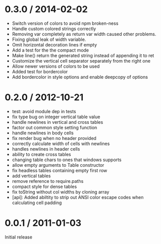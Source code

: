 
0.3.0 / 2014-02-02
==================

 * Switch version of colors to avoid npm broken-ness
 * Handle custom colored strings correctly
 * Removing var completely as return var width caused other problems.
 * Fixing global leak of width variable.
 * Omit horizontal decoration lines if empty
 * Add a test for the the compact mode
 * Make line() return the generated string instead of appending it to ret
 * Customize the vertical cell separator separately from the right one
 * Allow newer versions of colors to be used
 * Added test for bordercolor
 * Add bordercolor in style options and enable deepcopy of options

0.2.0 / 2012-10-21
==================

  * test: avoid module dep in tests
  * fix type bug on integer vertical table value
  * handle newlines in vertical and cross tables
  * factor out common style setting function
  * handle newlines in body cells
  * fix render bug when no header provided
  * correctly calculate width of cells with newlines
  * handles newlines in header cells
  * ability to create cross tables
  * changing table chars to ones that windows supports
  * allow empty arguments to Table constructor
  * fix headless tables containing empty first row
  * add vertical tables
  * remove reference to require.paths
  * compact style for dense tables
  * fix toString without col widths by cloning array
  * [api]: Added abiltity to strip out ANSI color escape codes when calculating cell padding

0.0.1 / 2011-01-03
==================

Initial release
